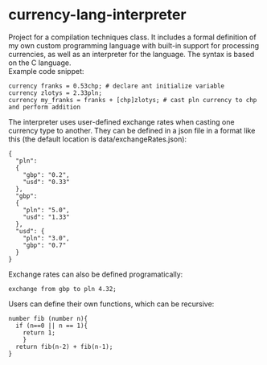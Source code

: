 # currency-lang-interpreter
Project for a compilation techniques class.
It includes a formal definition of my own custom programming language with built-in support for processing currencies,
as well as an interpreter for the language. The syntax is based on the C language.  
Example code snippet:
```
currency franks = 0.53chp; # declare ant initialize variable
currency zlotys = 2.33pln;
currency my_franks = franks + [chp]zlotys; # cast pln currency to chp and perform addition
```
The interpreter uses user-defined exchange rates when casting one currency type to another.
They can be defined in a json file in a format like this (the default location is data/exchangeRates.json):
```
{
  "pln":
  {
    "gbp": "0.2",
    "usd": "0.33"
  },
  "gbp":
  {
    "pln": "5.0",
    "usd": "1.33"
  },
  "usd": {
    "pln": "3.0",
    "gbp": "0.7"
  }
}
```
Exchange rates can also be defined programatically:
```
exchange from gbp to pln 4.32;
```
Users can define their own functions, which can be recursive:
```
number fib (number n){
  if (n==0 || n == 1){
    return 1;
    }
  return fib(n-2) + fib(n-1);
}
```
